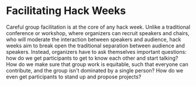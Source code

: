 # Facilitating Hack Weeks

Careful group facilitation is at the core of any hack week. Unlike a traditional conference or workshop, where organizers can recruit speakers and chairs, who will moderate the interaction between speakers and audience, hack weeks aim to break open the traditional separation between audience and speakers. Instead, organizers have to ask themselves important questions: how do we get participants to get to know each other and start talking? How do we make sure that group work is equitable, such that everyone can contribute, and the group isn't dominated by a single person? How do we even get participants to stand up and propose projects? 
